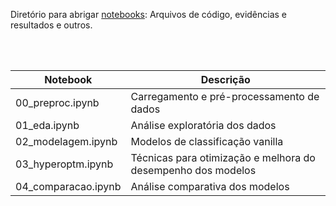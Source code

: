 Diretório para abrigar [notebooks](notebooks/): Arquivos de código, evidências e resultados e outros.

<br><br>

Notebook | Descrição
-------- | ---------
00_preproc.ipynb      | Carregamento e pré-processamento de dados
01_eda.ipynb          | Análise exploratória dos dados
02_modelagem.ipynb    | Modelos de classificação vanilla
03_hyperoptm.ipynb    | Técnicas para otimização e melhora do desempenho dos modelos
04_comparacao.ipynb   | Análise comparativa dos modelos
